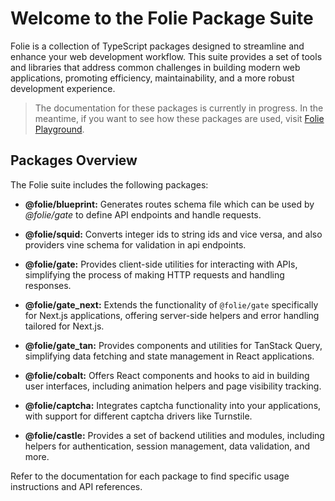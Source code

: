 # Welcome to the Folie Package Suite

Folie is a collection of TypeScript packages designed to streamline and enhance your web development workflow. This suite provides a set of tools and libraries that address common challenges in building modern web applications, promoting efficiency, maintainability, and a more robust development experience.

> The documentation for these packages is currently in progress. In the meantime, if you want to see how these packages are used, visit [Folie Playground](https://github.com/mohitxskull/Folie/tree/main/playground).

## Packages Overview

The Folie suite includes the following packages:

* **@folie/blueprint:** Generates routes schema file which can be used by *@folie/gate* to define API endpoints and handle requests.
    
* **@folie/squid:** Converts integer ids to string ids and vice versa, and also providers vine schema for validation in api endpoints.
    
* **@folie/gate:** Provides client-side utilities for interacting with APIs, simplifying the process of making HTTP requests and handling responses.
    
* **@folie/gate\_next:** Extends the functionality of `@folie/gate` specifically for Next.js applications, offering server-side helpers and error handling tailored for Next.js.
    
* **@folie/gate\_tan:** Provides components and utilities for TanStack Query, simplifying data fetching and state management in React applications.
    
* **@folie/cobalt:** Offers React components and hooks to aid in building user interfaces, including animation helpers and page visibility tracking.
    
* **@folie/captcha:** Integrates captcha functionality into your applications, with support for different captcha drivers like Turnstile.
    
* **@folie/castle:** Provides a set of backend utilities and modules, including helpers for authentication, session management, data validation, and more.

Refer to the documentation for each package to find specific usage instructions and API references.